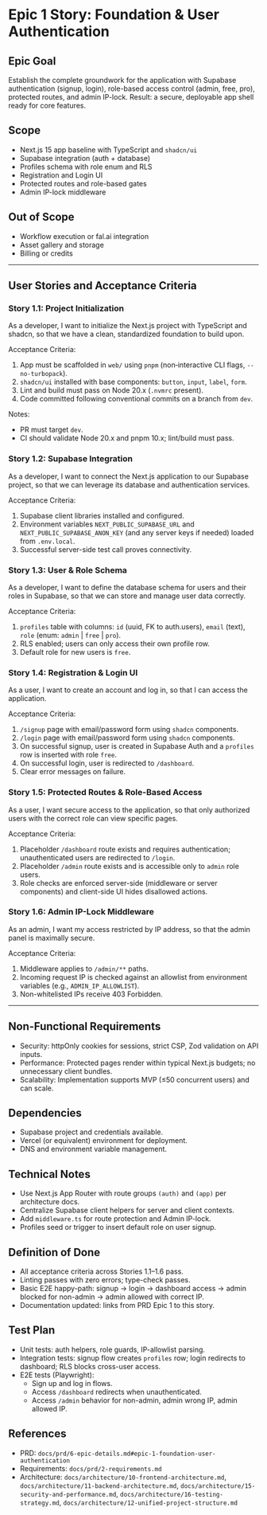 # Epic 1 Story: Foundation & User Authentication

## Epic Goal
Establish the complete groundwork for the application with Supabase authentication (signup, login), role-based access control (admin, free, pro), protected routes, and admin IP-lock. Result: a secure, deployable app shell ready for core features.

## Scope
- Next.js 15 app baseline with TypeScript and `shadcn/ui`
- Supabase integration (auth + database)
- Profiles schema with role enum and RLS
- Registration and Login UI
- Protected routes and role-based gates
- Admin IP-lock middleware

## Out of Scope
- Workflow execution or fal.ai integration
- Asset gallery and storage
- Billing or credits

---

## User Stories and Acceptance Criteria

### Story 1.1: Project Initialization
As a developer, I want to initialize the Next.js project with TypeScript and shadcn, so that we have a clean, standardized foundation to build upon.

Acceptance Criteria:
1. App must be scaffolded in `web/` using `pnpm` (non‑interactive CLI flags, `--no-turbopack`).
2. `shadcn/ui` installed with base components: `button`, `input`, `label`, `form`.
3. Lint and build must pass on Node 20.x (`.nvmrc` present).
4. Code committed following conventional commits on a branch from `dev`.

Notes:
- PR must target `dev`.
- CI should validate Node 20.x and pnpm 10.x; lint/build must pass.

### Story 1.2: Supabase Integration
As a developer, I want to connect the Next.js application to our Supabase project, so that we can leverage its database and authentication services.

Acceptance Criteria:
1. Supabase client libraries installed and configured.
2. Environment variables `NEXT_PUBLIC_SUPABASE_URL` and `NEXT_PUBLIC_SUPABASE_ANON_KEY` (and any server keys if needed) loaded from `.env.local`.
3. Successful server-side test call proves connectivity.

### Story 1.3: User & Role Schema
As a developer, I want to define the database schema for users and their roles in Supabase, so that we can store and manage user data correctly.

Acceptance Criteria:
1. `profiles` table with columns: `id` (uuid, FK to auth.users), `email` (text), `role` (enum: `admin` | `free` | `pro`).
2. RLS enabled; users can only access their own profile row.
3. Default role for new users is `free`.

### Story 1.4: Registration & Login UI
As a user, I want to create an account and log in, so that I can access the application.

Acceptance Criteria:
1. `/signup` page with email/password form using `shadcn` components.
2. `/login` page with email/password form using `shadcn` components.
3. On successful signup, user is created in Supabase Auth and a `profiles` row is inserted with role `free`.
4. On successful login, user is redirected to `/dashboard`.
5. Clear error messages on failure.

### Story 1.5: Protected Routes & Role-Based Access
As a user, I want secure access to the application, so that only authorized users with the correct role can view specific pages.

Acceptance Criteria:
1. Placeholder `/dashboard` route exists and requires authentication; unauthenticated users are redirected to `/login`.
2. Placeholder `/admin` route exists and is accessible only to `admin` role users.
3. Role checks are enforced server-side (middleware or server components) and client-side UI hides disallowed actions.

### Story 1.6: Admin IP-Lock Middleware
As an admin, I want my access restricted by IP address, so that the admin panel is maximally secure.

Acceptance Criteria:
1. Middleware applies to `/admin/**` paths.
2. Incoming request IP is checked against an allowlist from environment variables (e.g., `ADMIN_IP_ALLOWLIST`).
3. Non-whitelisted IPs receive 403 Forbidden.

---

## Non-Functional Requirements
- Security: httpOnly cookies for sessions, strict CSP, Zod validation on API inputs.
- Performance: Protected pages render within typical Next.js budgets; no unnecessary client bundles.
- Scalability: Implementation supports MVP (≤50 concurrent users) and can scale.

## Dependencies
- Supabase project and credentials available.
- Vercel (or equivalent) environment for deployment.
- DNS and environment variable management.

## Technical Notes
- Use Next.js App Router with route groups `(auth)` and `(app)` per architecture docs.
- Centralize Supabase client helpers for server and client contexts.
- Add `middleware.ts` for route protection and Admin IP-lock.
- Profiles seed or trigger to insert default role on user signup.

## Definition of Done
- All acceptance criteria across Stories 1.1–1.6 pass.
- Linting passes with zero errors; type-check passes.
- Basic E2E happy-path: signup → login → dashboard access → admin blocked for non-admin → admin allowed with correct IP.
- Documentation updated: links from PRD Epic 1 to this story.

## Test Plan
- Unit tests: auth helpers, role guards, IP-allowlist parsing.
- Integration tests: signup flow creates `profiles` row; login redirects to dashboard; RLS blocks cross-user access.
- E2E tests (Playwright):
  - Sign up and log in flows.
  - Access `/dashboard` redirects when unauthenticated.
  - Access `/admin` behavior for non-admin, admin wrong IP, admin allowed IP.

## References
- PRD: `docs/prd/6-epic-details.md#epic-1-foundation-user-authentication`
- Requirements: `docs/prd/2-requirements.md`
- Architecture: `docs/architecture/10-frontend-architecture.md`, `docs/architecture/11-backend-architecture.md`, `docs/architecture/15-security-and-performance.md`, `docs/architecture/16-testing-strategy.md`, `docs/architecture/12-unified-project-structure.md`
